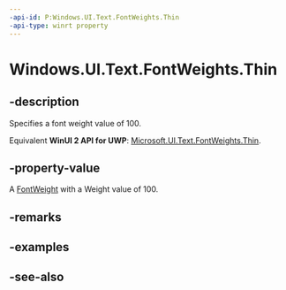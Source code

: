 ```yaml
---
-api-id: P:Windows.UI.Text.FontWeights.Thin
-api-type: winrt property
---
```


<!-- Property syntax
public Windows.UI.Text.FontWeight Thin { get; }
-->

# Windows.UI.Text.FontWeights.Thin

## -description

Specifies a font weight value of 100.

Equivalent **WinUI 2 API for UWP**: [Microsoft.UI.Text.FontWeights.Thin](/windows/winui/api/microsoft.ui.text.fontweights.thin).

## -property-value

A [FontWeight](fontweight.md) with a Weight value of 100.

## -remarks

## -examples

## -see-also
